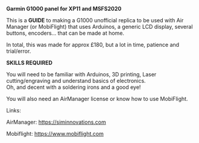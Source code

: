 **Garmin G1000 panel for XP11 and MSFS2020**

This is a **GUIDE** to making a G1000 unofficial replica to be used with Air Manager (or MobiFlight) that uses Arduinos, a generic LCD display, several buttons, encoders... that can be made at home.

In total, this was made for approx £180, but a lot in time, patience and trial/error.

**SKILLS REQUIRED**

You will need to be familiar with Arduinos, 3D printing, Laser cutting/engraving and understand basics of electronics.  
Oh, and decent with a soldering irons and a good eye!  

You will also need an AirManager license or know how to use MobiFlight.

Links: 

  AirManager: https://siminnovations.com
  
  Mobiflight: https://www.mobiflight.com 

